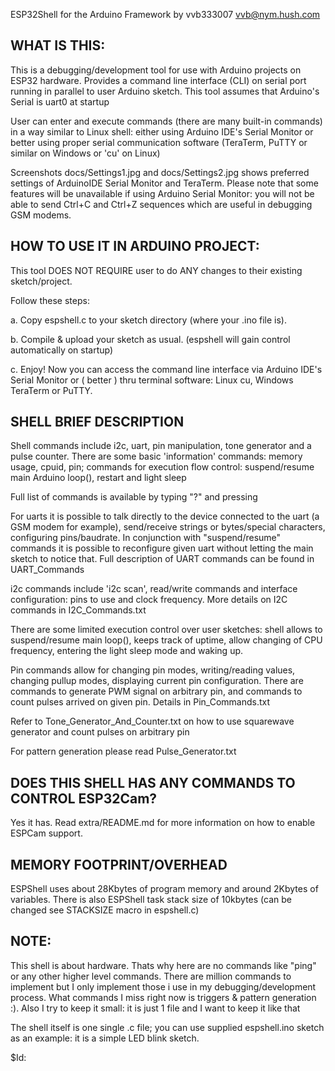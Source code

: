 ESP32Shell for the Arduino Framework by vvb333007 <vvb@nym.hush.com>

WHAT IS THIS:
-------------
 This is a debugging/development tool for use with Arduino projects on
 ESP32 hardware. Provides a command line interface (CLI) on serial port
 running in parallel to user Arduino sketch. This tool assumes that Arduino's
 Serial is uart0 at startup

 User can enter and execute commands (there are many built-in commands) in a way 
 similar to Linux shell: either using Arduino IDE's Serial Monitor or better using
 proper serial communication software (TeraTerm, PuTTY or similar on Windows or 
 'cu' on Linux)
 
 Screenshots docs/Settings1.jpg and docs/Settings2.jpg shows preferred settings of 
 ArduinoIDE Serial Monitor and TeraTerm. Please note that some features will be 
 unavailable if using Arduino Serial Monitor: you will not be able to send Ctrl+C 
 and Ctrl+Z sequences which are useful in debugging GSM modems.
 
HOW TO USE IT IN ARDUINO PROJECT:
---------------------------------
 This tool DOES NOT REQUIRE user to do ANY changes to their existing
 sketch/project.
 
 Follow these steps:
 
 a. Copy espshell.c to your sketch directory (where your .ino file is).
 
 b. Compile & upload your sketch as usual. (espshell will gain control 
    automatically on startup)
    
 c. Enjoy! Now you can access the command line interface via Arduino 
    IDE's Serial Monitor or ( better ) thru terminal software: Linux cu, 
    Windows TeraTerm or PuTTY.

SHELL BRIEF DESCRIPTION
-------------------------------------------

 Shell commands include i2c, uart, pin manipulation, tone generator
 and a pulse counter. There are some basic 'information' commands:
 memory usage, cpuid, pin; commands for execution flow control: suspend/resume
 main Arduino loop(), restart and light sleep

 Full list of commands is available by typing "?" and pressing <Enter>

 For uarts it is possible to talk directly to the device connected to the uart
 (a GSM modem for example), send/receive strings or bytes/special characters,
 configuring pins/baudrate. In conjunction with "suspend/resume" commands it
 is possible to reconfigure given uart without letting the main sketch to notice
 that. Full description of UART commands can be found in UART_Commands

 i2c commands include 'i2c scan', read/write commands and interface configuration:
 pins to use and clock frequency. More details on I2C commands in I2C_Commands.txt

 There are some limited execution control over user sketches: shell allows to
 suspend/resume main loop(), keeps track of uptime, allow changing of CPU frequency,
 entering the light sleep mode and waking up.

 Pin commands allow for changing pin modes, writing/reading  values, changing pullup
 modes, displaying current pin configuration. There are commands to generate PWM
 signal on arbitrary pin, and commands to count pulses arrived on given pin.
 Details in Pin_Commands.txt

 Refer to Tone_Generator_And_Counter.txt on how to use squarewave generator and
 count pulses on arbitrary pin

 For pattern generation please read Pulse_Generator.txt


DOES THIS SHELL HAS ANY COMMANDS TO CONTROL ESP32Cam?
-----------------------------------------------------
Yes it has. Read extra/README.md for more information on how
to enable ESPCam support.
 
MEMORY FOOTPRINT/OVERHEAD
-------------------------

ESPShell uses about 28Kbytes of program memory and around 2Kbytes of variables. There is also
ESPShell task stack size of 10kbytes (can be changed see STACKSIZE macro in espshell.c)

NOTE:
-----
This shell is about hardware. Thats why here are no commands like "ping" or any other
higher level commands. There are million commands to implement but I only implement those
i use in my debugging/development process. What commands I miss right now is triggers &
pattern generation :). Also I try to keep it small: it is just 1 file and I want to
keep it like that

The shell itself is one single .c file; you can use supplied espshell.ino sketch as an 
example: it is a simple LED blink sketch.

$Id:

